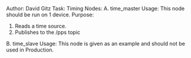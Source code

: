 Author: David Gitz
Task: Timing
Nodes:
A. time_master
Usage: This node should be run on 1 device.
Purpose:
1. Reads a time source.
2. Publishes to the /pps topic

B. time_slave
Usage: This node is given as an example and should not be used in Production.


